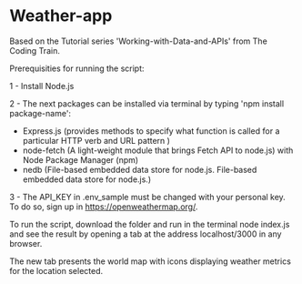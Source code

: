 # Weather-app

Based on the Tutorial series 'Working-with-Data-and-APIs' from The Coding Train.

Prerequisities for running the script:

1 - Install Node.js

2 - The next packages can be installed via terminal by typing 'npm install package-name':

- Express.js (provides methods to specify what function is called for a particular HTTP verb and URL pattern ) 
- node-fetch (A light-weight module that brings Fetch API to node.js) 
with Node Package Manager (npm) 
- nedb (File-based embedded data store for node.js. File-based embedded data store for node.js.)

3 - The API_KEY in .env_sample must be changed with your personal key. To do so, sign up in https://openweathermap.org/. 

To run the script, download the folder and run in the terminal node index.js and see the result by opening a tab at the address localhost/3000 in any browser.


The new tab presents the world map with icons displaying weather metrics for the location selected.
